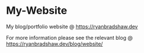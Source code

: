 # My-Website

My blog/portfolio website @ https://ryanbradshaw.dev

For more information please see the relevant blog @ https://ryanbradshaw.dev/blog/website/
